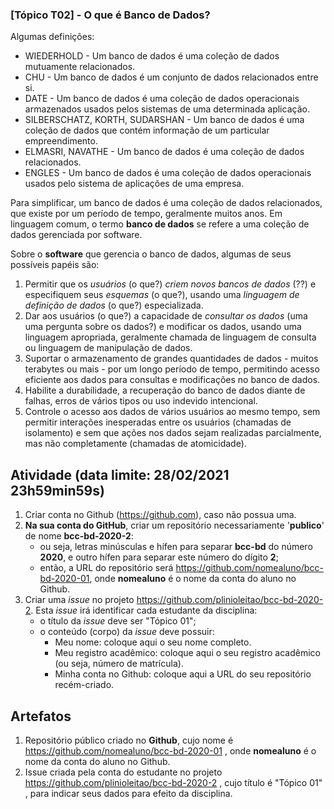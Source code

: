 ### [Tópico T02] - O que é Banco de Dados?

Algumas definições:
- WIEDERHOLD - Um banco de dados é uma coleção de dados mutuamente relacionados.
- CHU - Um banco de dados é um conjunto de dados relacionados entre si.
- DATE - Um banco de dados é uma coleção de dados operacionais armazenados usados pelos sistemas de uma determinada aplicação.
- SILBERSCHATZ, KORTH, SUDARSHAN - Um banco de dados é uma coleção de dados que contém informação de um particular empreendimento.
- ELMASRI, NAVATHE - Um banco de dados é uma coleção de dados relacionados.
- ENGLES - Um banco de dados é uma coleção de dados operacionais usados pelo sistema de aplicações de uma empresa.

Para simplificar, um banco de dados é uma coleção de dados relacionados, que existe por um período de tempo, geralmente muitos anos. Em linguagem comum, o termo **banco de dados** se refere a uma coleção de dados gerenciada por software. 

Sobre o **software** que gerencia o banco de dados, algumas de seus possíveis papéis são:
1. Permitir que os _usuários_ (o que?) _criem novos bancos de dados_ (??) e especifiquem seus _esquemas_ (o que?), usando uma _linguagem de definição de dados_ (o que?) especializada.
2. Dar aos usuários (o que?) a capacidade de _consultar os dados_ (uma uma pergunta sobre os dados?) e modificar os dados, usando uma linguagem apropriada, geralmente chamada de linguagem de consulta ou linguagem de manipulação de dados.
3. Suportar o armazenamento de grandes quantidades de dados - muitos terabytes ou mais - por um longo período de tempo, permitindo acesso eficiente aos dados para consultas e modificações no banco de dados.
4. Habilite a durabilidade, a recuperação do banco de dados diante de falhas, erros de vários tipos ou uso indevido intencional.
5. Controle o acesso aos dados de vários usuários ao mesmo tempo, sem permitir interações inesperadas entre os usuários (chamadas de isolamento) e sem que ações nos dados sejam realizadas parcialmente, mas não completamente (chamadas de atomicidade).
## Atividade (data limite: **28/02/2021 23h59min59s**)
1. Criar conta no Github (https://github.com), caso não possua uma. 
1. **Na sua conta do GitHub**, criar um repositório necessariamente '**publico**' de nome **bcc-bd-2020-2**:
   - ou seja, letras minúsculas e hífen para separar **bcc-bd** do número **2020**, e outro hífen para separar este número do dígito **2**;
   - então, a URL do repositório será https://github.com/nomealuno/bcc-bd-2020-01, onde **nomealuno** é o nome da conta do aluno no Github.
1. Criar uma _issue_ no projeto https://github.com/plinioleitao/bcc-bd-2020-2. Esta _issue_ irá identificar cada estudante da disciplina:
   - o título da _issue_ deve ser "Tópico 01";
   - o conteúdo (corpo) da _issue_ deve possuir:
     - Meu nome: coloque aqui o seu nome completo. 
     - Meu registro acadêmico: coloque aqui o seu registro acadêmico (ou seja, número de matrícula).
     - Minha conta no Github: coloque aqui a URL do seu repositório recém-criado.
   
## Artefatos

1. Repositório público criado no **Github**, cujo nome é https://github.com/nomealuno/bcc-bd-2020-01 , onde **nomealuno** é o nome da conta do aluno no Github.
1. Issue criada pela conta do estudante no projeto https://github.com/plinioleitao/bcc-bd-2020-2 , cujo título é "Tópico 01" , para indicar seus dados para efeito da disciplina.

